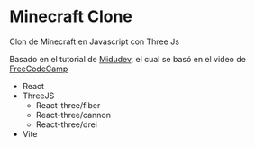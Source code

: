 # Minecraft Clone
Clon de Minecraft en Javascript con Three Js

Basado en el tutorial de [Midudev](https://www.youtube.com/watch?v=dm7nfe3bOE4&t=508s), el cual se basó en el video de [FreeCodeCamp](https://www.youtube.com/watch?v=qpOZup_3P_A)

- React
- ThreeJS
  - React-three/fiber
  - React-three/cannon
  - React-three/drei
- Vite
